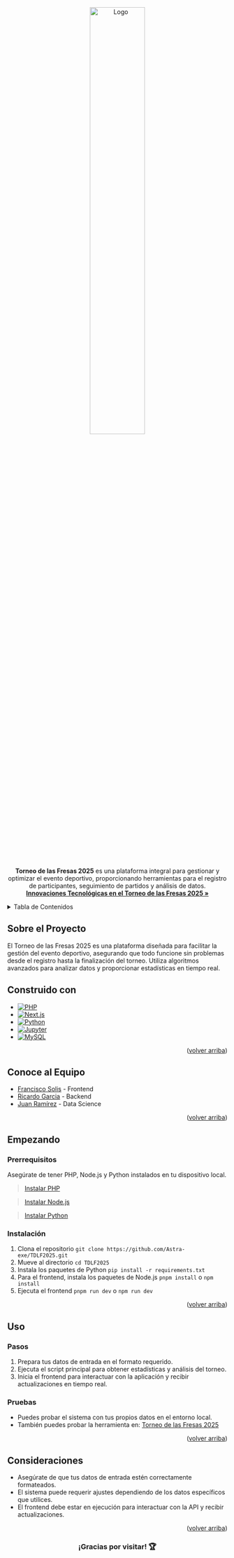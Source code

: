 <div align="center" id="readme-top">
  <img src="./Frontend/src/assets/logo_tdlf.webp" alt="Logo" width="50%">

  <p align="center">
    <b>Torneo de las Fresas 2025</b> es una plataforma integral para gestionar y optimizar el evento deportivo, proporcionando herramientas para el registro de participantes, seguimiento de partidos y análisis de datos.
    <br />
    <a href="https://medium.com/@juan.ramirez.j99/torneo-de-las-fresas-2025-innovaciones-tecnológicas-e2f4c1a9b8d7"><strong>Innovaciones Tecnológicas en el Torneo de las Fresas 2025 »</strong></a>
  </p>
</div>

<!-- TABLE OF CONTENTS -->
<details>
  <summary>Tabla de Contenidos</summary>
  <ol>
    <li><a href="#sobre-el-proyecto">Sobre el Proyecto</a></li>
    <li><a href="#construido-con">Construido con</a></li>
    <li><a href="#conoce-al-equipo">Conoce al Equipo</a></li>
    <li>
      <a href="#empezando">Empezando</a>
      <ul>
        <li><a href="#prerrequisitos">Prerrequisitos</a></li>
        <li><a href="#instalación">Instalación</a></li>
      </ul>
    </li>
    <li><a href="#uso">Uso</a>
      <ul>
        <li><a href="#pasos">Pasos</a></li>
        <li><a href="#pruebas">Pruebas</a></li>
      </ul>
    </li>
    <li><a href="#consideraciones">Consideraciones</a></li>
  </ol>
</details>

## Sobre el Proyecto
El Torneo de las Fresas 2025 es una plataforma diseñada para facilitar la gestión del evento deportivo, asegurando que todo funcione sin problemas desde el registro hasta la finalización del torneo. Utiliza algoritmos avanzados para analizar datos y proporcionar estadísticas en tiempo real.

## Construido con
* [![PHP][PHP.js]][PHP-url]
* [![Next.js][Next.js.js]][Next.js-url]
* [![Python][Python.js]][Python-url]
* [![Jupyter][Jupyter.js]][Jupyter-url]
* [![MySQL][MySQL.js]][MySQL-url]

<p align="right">(<a href="#readme-top">volver arriba</a>)</p>

## Conoce al Equipo
- [Francisco Solis](https://github.com/ricardogj08) - Frontend
- [Ricardo Garcia](https://github.com/francisco-solis99) - Backend
- [Juan Ramírez](https://github.com/Astra-exe) - Data Science

<p align="right">(<a href="#readme-top">volver arriba</a>)</p>

## Empezando
### Prerrequisitos
Asegúrate de tener PHP, Node.js y Python instalados en tu dispositivo local.
> [Instalar PHP](https://www.php.net/downloads)

> [Instalar Node.js](https://nodejs.org/)

> [Instalar Python](https://www.python.org/downloads/)

### Instalación
1. Clona el repositorio `git clone https://github.com/Astra-exe/TDLF2025.git`
2. Mueve al directorio `cd TDLF2025`
3. Instala los paquetes de Python `pip install -r requirements.txt`
4. Para el frontend, instala los paquetes de Node.js `pnpm install` o `npm install`
5. Ejecuta el frontend `pnpm run dev` o `npm run dev`

<p align="right">(<a href="#readme-top">volver arriba</a>)</p>

## Uso
### Pasos
1. Prepara tus datos de entrada en el formato requerido.
2. Ejecuta el script principal para obtener estadísticas y análisis del torneo.
3. Inicia el frontend para interactuar con la aplicación y recibir actualizaciones en tiempo real.

### Pruebas
* Puedes probar el sistema con tus propios datos en el entorno local.
* También puedes probar la herramienta en: <a href="https://tdlf2025.vercel.app/">Torneo de las Fresas 2025</a>

<p align="right">(<a href="#readme-top">volver arriba</a>)</p>

## Consideraciones
- Asegúrate de que tus datos de entrada estén correctamente formateados.
- El sistema puede requerir ajustes dependiendo de los datos específicos que utilices.
- El frontend debe estar en ejecución para interactuar con la API y recibir actualizaciones.

<p align="right">(<a href="#readme-top">volver arriba</a>)</p>

<div align="center">
  <h3 align="center">¡Gracias por visitar! 🏆</h3>
</div>

[PHP.js]: https://img.shields.io/badge/PHP-777BB4?style=for-the-badge&logo=php&logoColor=white
[PHP-url]: https://www.php.net/
[Next.js.js]: https://img.shields.io/badge/Next.js-000000?style=for-the-badge&logo=next.js&logoColor=white
[Next.js-url]: https://nextjs.org/
[Python.js]: https://img.shields.io/badge/Python-3776AB?style=for-the-badge&logo=python&logoColor=white
[Python-url]: https://www.python.org/
[Jupyter.js]: https://img.shields.io/badge/Jupyter-F37626?style=for-the-badge&logo=jupyter&logoColor=white
[Jupyter-url]: https://jupyter.org/
[MySQL.js]: https://img.shields.io/badge/MySQL-4479A1?style=for-the-badge&logo=mysql&logoColor=white
[MySQL-url]: https://www.mysql.com/
